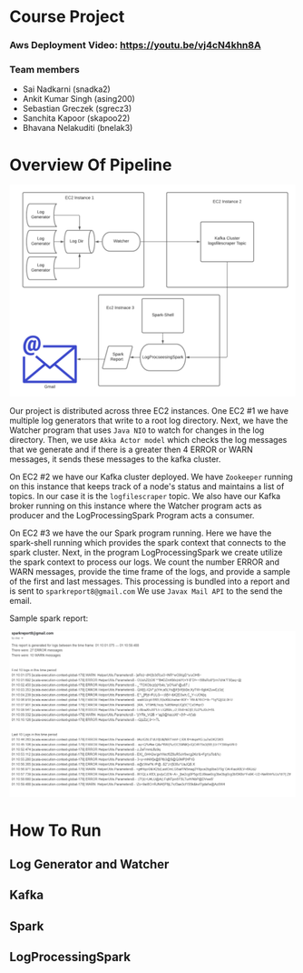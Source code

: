 # Course Project
### Aws Deployment Video: https://youtu.be/vj4cN4khn8A

### Team members
+ Sai Nadkarni (snadka2)
+ Ankit Kumar Singh (asing200)
+ Sebastian Greczek (sgrecz3)
+ Sanchita Kapoor (skapoo22)
+ Bhavana Nelakuditi (bnelak3)

# Overview Of Pipeline

![pipeline](readmeImgs/Pipeline.png)

Our project is distributed across three EC2 instances. One EC2 #1 we have multiple log generators that write to a root log directory. Next, we have the Watcher program that uses ```Java NIO``` to watch for changes in the log directory. Then, we use ``Akka Actor model``  which checks the log messages that we generate and if there is a greater then 4 ERROR or WARN messages, it sends these messages to the kafka cluster.

On EC2 #2 we have our Kafka cluster deployed. We have ``Zookeeper`` running on this instance that keeps track of a node's status and maintains a list of topics. In our case it is the ``logfilescraper`` topic. We also have our Kafka broker running on this instance where the Watcher program acts as producer and the LogProcessingSpark Program acts a consumer.

On EC2 #3 we have the our Spark program running. Here we have the spark-shell running which provides the spark context that connects to the spark cluster. Next, in the program LogProcessingSpark we create utilize the spark context to process our logs. We count the number ERROR and WARN messages, provide the time frame of the logs, and provide a sample of the first and last messages. This processing is bundled into a report and is sent to ``sparkreport8@gmail.com`` We use ``Javax Mail API`` to the send the email.

Sample spark report:

![sparkreport](readmeImgs/sparkreport.png)

# How To Run

## Log Generator and Watcher
## Kafka 
## Spark
## LogProcessingSpark
